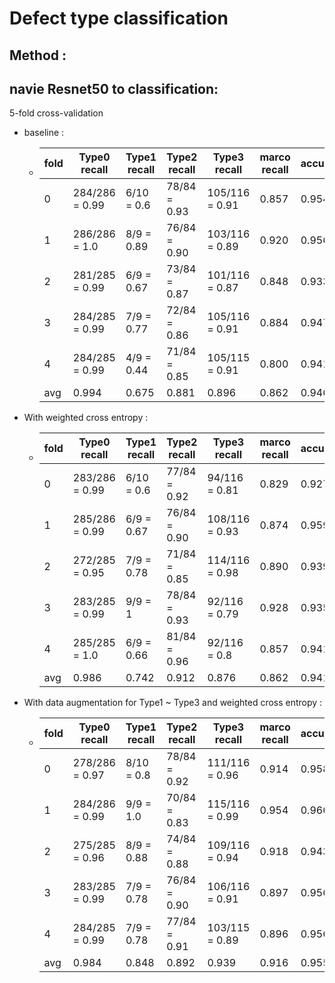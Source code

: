 # Defect type classification

## Method :

## navie Resnet50 to classification:
5-fold cross-validation

- baseline : 
    - | fold |Type0 recall|Type1 recall|Type2 recall|Type3 recall| marco recall| accuracy | marco f1 |
        |-|-|-|-|-|-|-|-|
        |0|284/286 =  0.99|6/10 = 0.6|78/84 = 0.93|105/116 = 0.91|0.857|0.954|0.882|
        |1|286/286 =  1.0|8/9 = 0.89|76/84 = 0.90|103/116 = 0.89|0.920|0.956|0.939|
        |2|281/285 = 0.99|6/9 = 0.67|73/84 = 0.87|101/116 = 0.87|0.848|0.933|0.857|
        |3|284/285 = 0.99|7/9 = 0.77|72/84 = 0.86|105/116 = 0.91|0.884|0.947|0.894|
        |4|284/285 = 0.99|4/9 = 0.44|71/84 = 0.85|105/115 = 0.91|0.800|0.941|0.847|
        |avg|0.994|0.675|0.881|0.896|0.862|0.946|0.884|
    
- With weighted cross entropy :
    - | fold |Type0 recall|Type1 recall|Type2 recall|Type3 recall| marco recall| accuracy | marco f1 |
        |-|-|-|-|-|-|-|-|
        |0|283/286 =  0.99|6/10 = 0.6|77/84 = 0.92|94/116 = 0.81|0.829|0.927|0.847|
        |1|285/286 =  0.99|6/9 = 0.67|76/84 = 0.90|108/116 = 0.93|0.874|0.959|0.911|
        |2|272/285 = 0.95|7/9 = 0.78|71/84 = 0.85|114/116 = 0.98|0.890|0.939|0.887|
        |3|283/285 = 0.99|9/9 = 1|78/84 = 0.93|92/116 = 0.79|0.928|0.935|0.914|
        |4|285/285 = 1.0|6/9 = 0.66|81/84 = 0.96|92/116 = 0.8|0.857|0.941|0.874|
        |avg|0.986|0.742|0.912|0.876|0.862|0.941|0.887|

- With data augmentation for Type1 ~ Type3 and weighted cross entropy :
    - | fold |Type0 recall|Type1 recall|Type2 recall|Type3 recall| marco recall| accuracy | marco f1 |
        |-|-|-|-|-|-|-|-|
        |0|278/286 =  0.97|8/10 = 0.8|78/84 = 0.92|111/116 = 0.96|0.914|0.958|0.890|
        |1|284/286 =  0.99|9/9 = 1.0|70/84 = 0.83|115/116 = 0.99|0.954|0.966|0.946|
        |2|275/285 = 0.96|8/9 = 0.88|74/84 = 0.88|109/116 = 0.94|0.918|0.943|0.916|
        |3|283/285 = 0.99|7/9 = 0.78|76/84 = 0.90|106/116 = 0.91|0.897|0.956|0.903|
        |4|284/285 = 0.99|7/9 = 0.78|77/84 = 0.91|103/115 = 0.89|0.896|0.956|0.913|
        |avg|0.984|0.848|0.892|0.939|0.916|0.955|0.913|
    